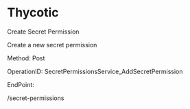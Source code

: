 #     Thycotic


Create Secret Permission

Create a new secret permission

Method: Post

OperationID: SecretPermissionsService_AddSecretPermission

EndPoint:

/secret-permissions
